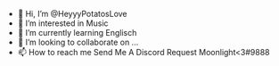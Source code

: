 - 👋 Hi, I’m @HeyyyPotatosLove
- 👀 I’m interested in Music
- 🌱 I’m currently learning Englisch
- 💞️ I’m looking to collaborate on ...
- 📫 How to reach me Send Me A Discord Request Moonlight<3#9888

<!---
HeyyyPotatosLove/HeyyyPotatosLove is a ✨ special ✨ repository because its `README.md` (this file) appears on your GitHub profile.
You can click the Preview link to take a look at your changes.
--->
